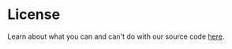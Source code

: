 # License

Learn about what you can and can't do with our source code [here](https://github.com/ocadotechnology/codeforlife-workspace/blob/main/LICENSE.md).
